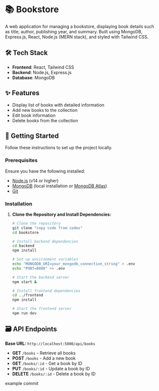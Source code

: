 # 📚 Bookstore

A web application for managing a bookstore, displaying book details such as title, author, publishing year, and summary. Built using MongoDB, Express.js, React, Node.js (MERN stack), and styled with Tailwind CSS.

## 🛠️ Tech Stack

- **Frontend**: React, Tailwind CSS
- **Backend**: Node.js, Express.js
- **Database**: MongoDB

## ✨ Features

- Display list of books with detailed information
- Add new books to the collection
- Edit book information
- Delete books from the collection

## 🚀 Getting Started

Follow these instructions to set up the project locally.

### Prerequisites

Ensure you have the following installed:
- [Node.js](https://nodejs.org/) (v14 or higher)
- [MongoDB](https://www.mongodb.com/) (local installation or [MongoDB Atlas](https://www.mongodb.com/cloud/atlas))
- [Git](https://git-scm.com/)

### Installation

1. **Clone the Repository and Install Dependencies:**

   ```bash
   # Clone the repository
   git clone "copy code from codes"
   cd bookstore

   # Install backend dependencies
   cd backend
   npm install

   # Set up environment variables
   echo "MONGODB_URI=your_mongodb_connection_string" > .env
   echo "PORT=8080" >> .env

   # Start the backend server
   npm start &
   
   # Install frontend dependencies
   cd ../frontend
   npm install

   # Start the frontend server
   npm run dev

## 🗃️ API Endpoints

**Base URL:** `http://localhost:5000/api/books`

- **GET** `/books` - Retrieve all books
- **POST** `/books` - Add a new book
- **GET** `/books/:id` - Get a book by ID
- **PUT** `/books/:id` - Update a book by ID
- **DELETE** `/books/:id` - Delete a book by ID

example commit



   
